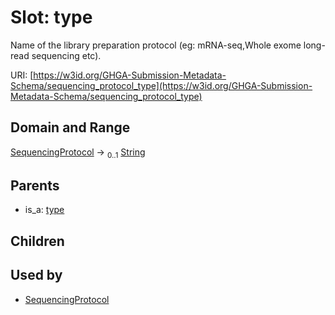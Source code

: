 
# Slot: type


Name of the library preparation protocol (eg: mRNA-seq,Whole exome long-read sequencing etc).

URI: [https://w3id.org/GHGA-Submission-Metadata-Schema/sequencing_protocol_type](https://w3id.org/GHGA-Submission-Metadata-Schema/sequencing_protocol_type)


## Domain and Range

[SequencingProtocol](SequencingProtocol.md) &#8594;  <sub>0..1</sub> [String](types/String.md)

## Parents

 *  is_a: [type](type.md)

## Children


## Used by

 * [SequencingProtocol](SequencingProtocol.md)
